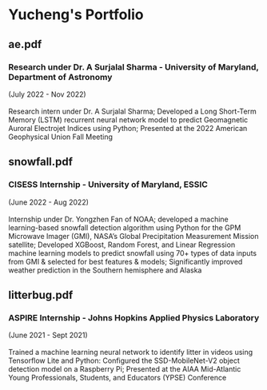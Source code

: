 # Yucheng's Portfolio
## ae.pdf 
### Research under Dr. A Surjalal Sharma - University of Maryland, Department of Astronomy 
(July 2022 - Nov 2022)<br />
<br />
Research intern under Dr. A Surjalal Sharma; Developed a Long Short-Term Memory (LSTM) recurrent neural network model to predict Geomagnetic Auroral Electrojet Indices using Python; Presented at the 2022 American Geophysical Union Fall Meeting

## snowfall.pdf
### CISESS Internship - University of Maryland, ESSIC 
(June 2022 - Aug 2022) <br /> <br />
Internship under Dr. Yongzhen Fan of NOAA; developed a machine learning-based snowfall detection algorithm using Python for the GPM Microwave Imager (GMI), NASA’s Global Precipitation Measurement Mission satellite; Developed XGBoost, Random Forest, and Linear Regression machine learning models to predict snowfall using 70+ types of data inputs from GMI & selected for best features & models; Significantly improved weather prediction in the Southern hemisphere and Alaska

## litterbug.pdf
### ASPIRE Internship - Johns Hopkins Applied Physics Laboratory 
(June 2021 - Sept 2021)<br /> <br />
Trained a machine learning neural network to identify litter in videos using Tensorflow Lite and Python: Configured the SSD-MobileNet-V2 object detection model on a Raspberry Pi; Presented at the AIAA Mid-Atlantic Young Professionals, Students, and Educators (YPSE) Conference


